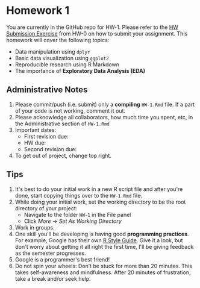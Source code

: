 # Homework 1

You are currently in the GitHub repo for HW-1. Please refer to the [HW
Submission 
Exercise](https://github.com/Middlebury-Data-Science/HW-0#hw-submission-exercise)
from HW-0 on how to submit your assignment. This homework will cover the 
following topics:

* Data manipulation using `dplyr`
* Basic data visualization using `ggplot2`
* Reproducible research using R Markdown
* The importance of **Exploratory Data Analysis (EDA)**





## Administrative Notes

1. Please commit/push (i.e. submit) only a **compiling** `HW-1.Rmd` file. If a
part of your code is not working, comment it out.
1. Please acknowledge all collaborators, how much time you spent, etc, in the
Administrative section of `HW-1.Rmd`
1. Important dates:
    + First revision due:
    + HW due:
    + Second revision due:
1. To get out of project, change top right.





## Tips

1. It's best to do your initial work in a new R script file and after you're
done, start copying things over to the `HW-1.Rmd` file.
1. While doing your initial work, set the working directory to be the root
directory of your project:
    + Navigate to the folder `HW-1` in the File panel
    + Click *More* -> *Set As Working Directory*
1. Work in groups. 
1. One skill you'll be developing is having good **programming practices**. For
example, Google has their own [R Style 
Guide](https://google-styleguide.googlecode.com/svn/trunk/Rguide.xml). Give it a
look, but don't worry about getting it all right the first time, I'll be giving 
feedback as the semester progresses.
1. Google is a programmer's best friend!
1. Do not spin your wheels: Don’t be stuck for more than 20 minutes.
This takes self-awareness and mindfulness. After 20 minutes of frustration, take
a break and/or seek help.

